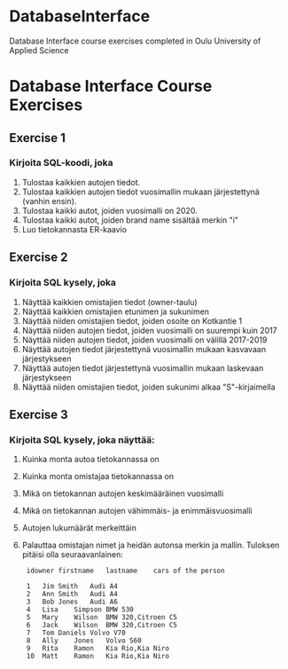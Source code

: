 # DatabaseInterface
Database Interface course exercises completed in Oulu University of Applied Science

# Database Interface Course Exercises
## Exercise 1

### Kirjoita SQL-koodi, joka

1. Tulostaa kaikkien autojen tiedot. 
2. Tulostaa kaikkien autojen tiedot vuosimallin mukaan järjestettynä (vanhin ensin).
3. Tulostaa kaikki autot, joiden vuosimalli on 2020.
4. Tulostaa kaikki autot, joiden brand name sisältää merkin "i"
5. Luo tietokannasta ER-kaavio

## Exercise 2

### Kirjoita SQL kysely, joka

1. Näyttää kaikkien omistajien tiedot (owner-taulu)
2. Näyttää kaikkien omistajien etunimen ja sukunimen
3. Näyttää niiden omistajien tiedot, joiden osoite on Kotkantie 1
4. Näyttää niiden autojen tiedot, joiden vuosimalli on suurempi kuin 2017
5. Näyttää niiden autojen tiedot, joiden vuosimalli on välillä 2017-2019
6. Näyttää autojen tiedot järjestettynä vuosimallin mukaan kasvavaan järjestykseen
7. Näyttää autojen tiedot järjestettynä vuosimallin mukaan laskevaan järjestykseen
8. Näyttää niiden omistajien tiedot, joiden sukunimi alkaa "S"-kirjaimella

## Exercise 3

### Kirjoita SQL kysely, joka näyttää:
1. Kuinka monta autoa tietokannassa on
2. Kuinka monta omistajaa tietokannassa on
3. Mikä on tietokannan autojen keskimääräinen vuosimalli
4. Mikä on tietokannan autojen vähimmäis- ja enimmäisvuosimalli
5. Autojen lukumäärät merkeittäin
6. Palauttaa omistajan nimet ja heidän autonsa merkin ja mallin. Tuloksen pitäisi olla seuraavanlainen:

        idowner	firstname	lastname	cars of the person

        1	Jim	Smith	Audi A4
        2	Ann	Smith	Audi A4
        3	Bob	Jones	Audi A6
        4	Lisa	Simpson	BMW 530
        5	Mary	Wilson	BMW 320,Citroen C5
        6	Jack	Wilson	BMW 320,Citroen C5
        7	Tom	Daniels	Volvo V70
        8	Ally	Jones	Volvo S60
        9	Rita	Ramon	Kia Rio,Kia Niro
        10	Matt	Ramon	Kia Rio,Kia Niro